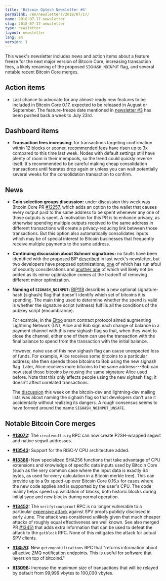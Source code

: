 ```yaml
---
title: 'Bitcoin Optech Newsletter #4'
permalink: /en/newsletters/2018/07/17/
name: 2018-07-17-newsletter
slug: 2018-07-17-newsletter
type: newsletter
layout: newsletter
lang: en
version: 1
---
```

This week's newsletter includes news and action items about a feature
freeze for the next major version of Bitcoin Core, increasing
transaction fees, a likely renaming of the proposed `SIGHASH_NOINPUT`
flag, and several notable recent Bitcoin Core merges.

## Action items

- Last chance to advocate for any almost-ready new features to be
  included in Bitcoin Core 0.17, expected to be released in August or
  September.  The feature-freeze date mentioned in [newsletter #3][] has
  been pushed back a week to July 23rd.

## Dashboard items

- **Transaction fees increasing:** for transactions targeting
  confirmation within 12 blocks or sooner, [recommended fees][] have risen
  up to 3x compared to this time last week.  Nodes with default settings
  still have plenty of room in their mempools, so the trend could quickly
  reverse itself.  It's recommended to be careful making cheap
  consolidation transactions until feerates drop again or unless you can
  wait potentially several weeks for the consolidation transaction to
  confirm.

## News

- **Coin selection groups discussion:** under discussion this week was
  Bitcoin Core PR [#12257][], which adds an option to the wallet that
  causes every output paid to the same address to be spent whenever any
  one of those outputs is spent.  A motivation for this PR is to enhance
  privacy, as otherwise spending multiple outputs received to the same
  address in different transactions will create a privacy-reducing link
  between those transactions.  But this option also automatically
  consolidates inputs which may be of special interest to Bitcoin
  businesses that frequently receive multiple payments to the same
  address.

- **Continuing discussion about Schnorr signatures:** no faults have
  been identified with the proposed BIP [described][schnorr feature] in
  last week's newsletter, but two developers have proposed
  optimizations, [one][multiparty signatures] of which has run afoul of
  security considerations and [another one][rearrange schnorr] of which
  will likely not be added as its minor optimization comes at the
  tradeoff of removing different minor optimization.

- **Naming of `SIGHASH_NOINPUT`:** [BIP118][] describes a new optional
  signature-hash (sighash) flag that doesn't identify which set of
  bitcoins it is spending.  The main thing used to determine whether the
  spend is valid is whether the signature script (witness) fulfills all
  the conditions of the pubkey script (encumbrance).

  For example, in the [Eltoo][] smart contract protocol aimed augmenting
  Lightning Network (LN), Alice and Bob sign each change of balance in
  a payment channel with this new sighash flag so that, when they want
  to close the channel, either one of them can use the transaction
  with the final balance to spend from the transaction with the
  initial balance.

  However, naive use of this new sighash flag can cause unexpected
  loss of funds.  For example, Alice receives some bitcoins to a
  particular address; she then spends those bitcoins to Bob using the
  new sighash flag.  Later, Alice receives more bitcoins to the same
  address---Bob can now steal those bitcoins by reusing the same
  signature Alice used before.  Note that this only affects people
  using the new sighash flag; it doesn't affect unrelated
  transactions.

  The [discussion][unsafe sighash] this week on the bitcoin-dev and
  lightning-dev mailing lists was about naming the sighash flag so
  that developers don't use it accidentally without realizing its
  dangers.  A rough consensus seems to have formed around
  the name `SIGHASH_NOINPUT_UNSAFE`.

## Notable Bitcoin Core merges

- **<!--n-->[#13072][]:** The `createmultisig` RPC can now create P2SH-wrapped
  segwit and native segwit addresses.

- **<!--n-->[#13543][]:** Support for the RISC-V CPU architecture added.

- **<!--n-->[#13386][]:** New specialized SHA256 functions that take advantage
  of CPU extensions and knowledge of specific data inputs used by Bitcoin
  Core (such as the very common case where the input data is exactly 64
  bytes, as used for every calculation in a Bitcoin merkle tree).  This
  can provide up to a 9x speed-up over Bitcoin Core 0.16.x for cases
  where the new code applies and is supported by the user's CPU.  The
  code mainly helps speed up validation of blocks, both historic blocks
  during initial sync and new blocks during normal operation.

- **<!--n-->[#13452][]:** The `verifytxoutproof` RPC is no longer vulnerable to
  a particular [expensive attack][tx-as-internal-node] against SPV
  proofs publicly disclosed in early June.  The attack was considered
  unlikely given that much cheaper attacks of roughly equal
  effectiveness are well known.  See also merged PR [#13451][] that adds
  extra information that can be used to defeat the attack to the
  `getblock` RPC.  None of this mitigates the attack for actual SPV
  clients.

- **<!--n-->[#13570][]:** New `getzmqnotifications` RPC that "returns
  information about all active ZMQ notification endpoints.  This is
  useful for software that layers on top of bitcoind."

- **<!--n-->[#13096][]:** Increase the maximum size of transactions that will be
  relayed by default from 99,999 vbytes to 100,000 vbytes.

[newsletter #3]: /en/newsletters/2018/07/10/
[recommended fees]: https://p2sh.info/dashboard/db/fee-estimation?orgId=1&from=now-7d&to=now&var-source=bitcoind
[multiparty signatures]: https://lists.linuxfoundation.org/pipermail/bitcoin-dev/2018-July/016215.html
[rearrange schnorr]: https://lists.linuxfoundation.org/pipermail/bitcoin-dev/2018-July/016211.html
[BIP118]: https://github.com/bitcoin/bips/blob/master/bip-0118.mediawiki
[eltoo]: https://blockstream.com/eltoo.pdf
[unsafe sighash]: https://lists.linuxfoundation.org/pipermail/bitcoin-dev/2018-July/016187.html
[popular twitter thread]: https://twitter.com/orionwl/status/1014829318986436608
[schnorr feature]: /en/newsletters/2018/07/10/#featured-news-schnorr-signature-proposed-bip
[#12257]: https://github.com/bitcoin/bitcoin/pull/12257
[#13072]: https://github.com/bitcoin/bitcoin/pull/13072
[#13543]: https://github.com/bitcoin/bitcoin/pull/13543
[#13386]: https://github.com/bitcoin/bitcoin/pull/13386
[#13452]: https://github.com/bitcoin/bitcoin/pull/13452
[#13451]: https://github.com/bitcoin/bitcoin/pull/13451
[#13570]: https://github.com/bitcoin/bitcoin/pull/13570
[#13096]: https://github.com/bitcoin/bitcoin/pull/13096
[tx-as-internal-node]: https://bitslog.wordpress.com/2018/06/09/leaf-node-weakness-in-bitcoin-merkle-tree-design/
